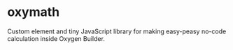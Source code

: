 # oxymath
Custom element and tiny JavaScript library for making easy-peasy no-code calculation inside Oxygen Builder. 
